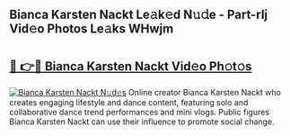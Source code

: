 ## Bianca Karsten Nackt Le𝚊k𝚎d N𝚞𝚍e - Part-rIj Vid𝚎o Photos Le𝚊ks WHwjm

# <h2><a href="http://fb4fxn.evod.top/?m=Bianca+Karsten+Nackt">🔗 👉🔴 Bianca Karsten Nackt Vid𝚎o Ph𝚘t𝚘s</a></h2>

[![Bianca Karsten Nackt N𝚞d𝚎s](https://i.imgur.com/8V9OHl7.gif)](http://fb4fxn.evod.top/?m=Bianca+Karsten+Nackt)
Online creator Bianca Karsten Nackt who creates engaging lifestyle and dance content, featuring solo and collaborative dance trend performances and mini vlogs. Public figures Bianca Karsten Nackt can use their influence to promote social change. 
